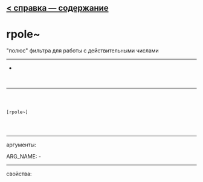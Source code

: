 [< справка — содержание](ceammc_lib.html)
---

# rpole~


&#34;полюс&#34; фильтра для работы с действительными числами

---

-
<br>


---


```



[rpole~]


            
```

---
аргументы:

ARG_NAME: -<br>

---
свойства:


